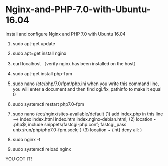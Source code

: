 # Nginx-and-PHP-7.0-with-Ubuntu-16.04
Install and configure Nginx and PHP 7.0 with Ubuntu 16.04


1. sudo apt-get update

2. sudo apt=get install nginx

3. curl localhost （verify nginx has been installed on the host）

4. sudo apt-get install php-fpm

5. sudo nano /etc/php/7.0/fpm/php.ini
    when you write this command line, you will enter a document and then find cgi.fix_pathinfo to make it equal 0

6. sudo systemctl restart php7.0-fpm

7. sudo nano /ect/nginx/sites-available/default
    (1) add index.php in this line --> index index.html index.htm index.nginx-debian.html;
    (2) location ~ \.php${
              include snippets/fastcgi-php.conf;
              fastcgi_pass unix:/run/php/php7.0-fpm.sock;
              }
    (3) location ~ /\.ht{
              deny all:
              }
     
8. sudo nginx -t

9. sudo systemctl reload nginx

YOU GOT IT!
